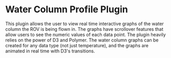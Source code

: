 # Water Column Profile Plugin
This plugin allows the user to view real time interactive graphs of the water column the ROV is being flown in. The graphs have scrollover features that allow users to see the numeric values of each data point. The plugin heavily relies on the power of D3 and Polymer. The water column graphs can be created for any data type (not just temperature), and the graphs are animated in real time with D3's transitions.
